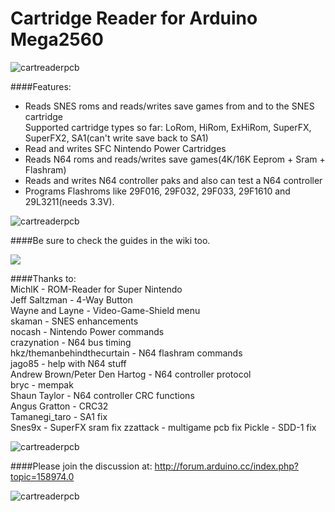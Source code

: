 # Cartridge Reader for Arduino Mega2560

![cartreaderpcb](https://dl.dropboxusercontent.com/u/20912715/snes/Snes_Cart_Reader_Mega_Shield/cartreader_n642.jpg)

####Features:  
- Reads SNES roms and reads/writes save games from and to the SNES cartridge  
  Supported cartridge types so far: LoRom, HiRom, ExHiRom, SuperFX, SuperFX2, SA1(can't write save back to SA1)
- Read and writes SFC Nintendo Power Cartridges  
- Reads N64 roms and reads/writes save games(4K/16K Eeprom + Sram + Flashram)   
- Reads and writes N64 controller paks and also can test a N64 controller  
- Programs Flashroms like 29F016, 29F032, 29F033, 29F1610 and 29L3211(needs 3.3V).  

![cartreaderpcb](http://dl.dropboxusercontent.com/u/20912715/snes/Snes_Cart_Reader_Mega_Shield/cartreader_flash.jpg)

####Be sure to check the guides in the wiki too.

[![](http://dl.dropboxusercontent.com/u/20912715/video1.jpg)](https://www.youtube.com/watch?v=YGsC28IBr2A)

####Thanks to:  
   MichlK - ROM-Reader for Super Nintendo  
   Jeff Saltzman - 4-Way Button  
   Wayne and Layne - Video-Game-Shield menu  
   skaman - SNES enhancements  
   nocash - Nintendo Power commands  
   crazynation - N64 bus timing  
   hkz/themanbehindthecurtain - N64 flashram commands  
   jago85 - help with N64 stuff  
   Andrew Brown/Peter Den Hartog - N64 controller protocol  
   bryc - mempak  
   Shaun Taylor - N64 controller CRC functions  
   Angus Gratton - CRC32  
   Tamanegi_taro - SA1 fix  
   Snes9x - SuperFX sram fix
   zzattack - multigame pcb fix
   Pickle - SDD-1 fix

![cartreaderpcb](http://dl.dropboxusercontent.com/u/20912715/snes/Snes_Cart_Reader_Mega_Shield/cartreader_np.jpg)

####Please join the discussion at: http://forum.arduino.cc/index.php?topic=158974.0  

![cartreaderpcb](http://dl.dropboxusercontent.com/u/20912715/snes/Snes_Cart_Reader_Mega_Shield/cartreader_stuff.jpg)
